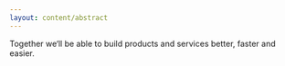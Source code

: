 ```yaml
---
layout: content/abstract
---
```


Together we‘ll be able to build products and services better, faster and easier.
